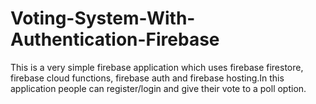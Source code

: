# Voting-System-With-Authentication-Firebase
This is a very simple firebase application which uses firebase firestore, firebase cloud functions, firebase auth and firebase hosting.In this application people can register/login and give their vote to a poll option.
